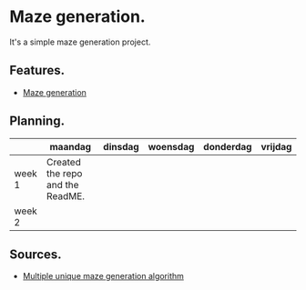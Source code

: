 # Maze generation.

It's a simple maze generation project.

## Features.

- [Maze generation](h)

## Planning.

| | maandag | dinsdag | woensdag | donderdag | vrijdag |
| --- | --- | --- | --- | --- | --- |
|week 1 | Created the repo and the ReadME. | | | | |
|week 2 | | | | | |

## Sources.

- [Multiple unique maze generation algorithm](https://en.wikipedia.org/wiki/Maze_generation_algorithm)
